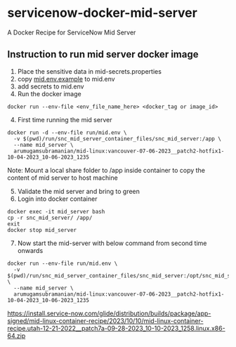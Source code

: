 # servicenow-docker-mid-server
A Docker Recipe for ServiceNow Mid Server


## Instruction to run mid server docker image

1. Place the sensitive data in mid-secrets.properties
2. copy [mid.env.example](run%2Fmid.env.example) to mid.env
3. add secrets to mid.env
3. Run the docker image
```shell
docker run --env-file <env_file_name_here> <docker_tag or image_id>
```
4. First time running the mid server

```shell
docker run -d --env-file run/mid.env \
  -v $(pwd)/run/snc_mid_server_container_files/snc_mid_server:/app \
  --name mid_server \
  arumugamsubramanian/mid-linux:vancouver-07-06-2023__patch2-hotfix1-10-04-2023_10-06-2023_1235
```
Note: Mount a local share folder to /app inside container to copy the content of mid server to host machine

5. Validate the mid server and bring to green
6. Login into docker container
```shell
docker exec -it mid_server bash
cp -r snc_mid_server/ /app/
exit
docker stop mid_server
```
7. Now start the mid-server with below command from second time onwards
```shell
docker run --env-file run/mid.env \
  -v $(pwd)/run/snc_mid_server_container_files/snc_mid_server:/opt/snc_mid_server \
  --name mid_server \
  arumugamsubramanian/mid-linux:vancouver-07-06-2023__patch2-hotfix1-10-04-2023_10-06-2023_1235
```


https://install.service-now.com/glide/distribution/builds/package/app-signed/mid-linux-container-recipe/2023/10/10/mid-linux-container-recipe.utah-12-21-2022__patch7a-09-28-2023_10-10-2023_1258.linux.x86-64.zip